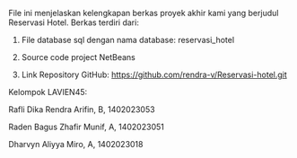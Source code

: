 File ini menjelaskan kelengkapan berkas proyek akhir kami yang berjudul Reservasi Hotel. Berkas terdiri dari:

1. File database sql dengan nama database: reservasi_hotel

2. Source code project NetBeans

3. Link Repository GitHub: https://github.com/rendra-v/Reservasi-hotel.git

Kelompok LAVIEN45:

Rafli Dika Rendra Arifin, B, 1402023053

Raden Bagus Zhafir Munif, A, 1402023051

Dharvyn Aliyya Miro, A, 1402023018
